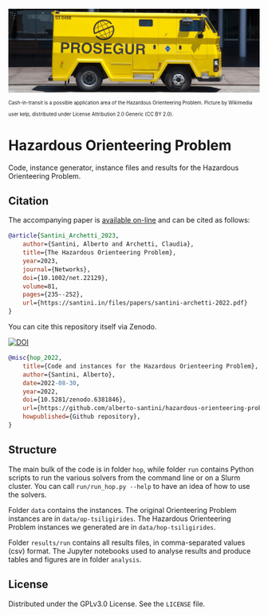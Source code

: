 ![Cash transport vehicle](cash-in-transit.jpeg)
<sub><sub>Cash-in-transit is a possible application area of the Hazardous Orienteering Problem. Picture by Wikimedia user kelp, distributed under License Attribution 2.0 Generic (CC BY 2.0).</sub></sub>

# Hazardous Orienteering Problem

Code, instance generator, instance files and results for the Hazardous Orienteering Problem.

## Citation

The accompanying paper is [available on-line](https://santini.in/files/papers/santini-archetti-2022.pdf) and can be cited as follows:

```bib
@article{Santini_Archetti_2023,
    author={Santini, Alberto and Archetti, Claudia},
    title={The Hazardous Orienteering Problem},
    year=2023,
    journal={Networks},
    doi={10.1002/net.22129},
    volume=81,
    pages={235--252},
    url={https://santini.in/files/papers/santini-archetti-2022.pdf}
}
```

You can cite this repository itself via Zenodo.

[![DOI](https://zenodo.org/badge/DOI/10.5281/zenodo.6381846.svg)](https://doi.org/10.5281/zenodo.6381846)

```bib
@misc{hop_2022,
    title={Code and instances for the Hazardous Orienteering Problem},
    author={Santini, Alberto},
    date=2022-08-30,
    year=2022,
    doi={10.5281/zenodo.6381846},
    url={https://github.com/alberto-santini/hazardous-orienteering-problem},
    howpublished={Github repository},
}
```

## Structure

The main bulk of the code is in folder `hop`, while folder `run` contains Python scripts to run the various solvers from the command line or on a Slurm cluster.
You can call `run/run_hop.py --help` to have an idea of how to use the solvers.

Folder `data` contains the instances.
The original Orienteering Problem instances are in `data/op-tsiligirides`.
The Hazardous Orienteering Problem instances we generated are in `data/hop-tsiligirides`.

Folder `results/run` contains all results files, in comma-separated values (csv) format.
The Jupyter notebooks used to analyse results and produce tables and figures are in folder `analysis`.

## License

Distributed under the GPLv3.0 License. See the `LICENSE` file.
